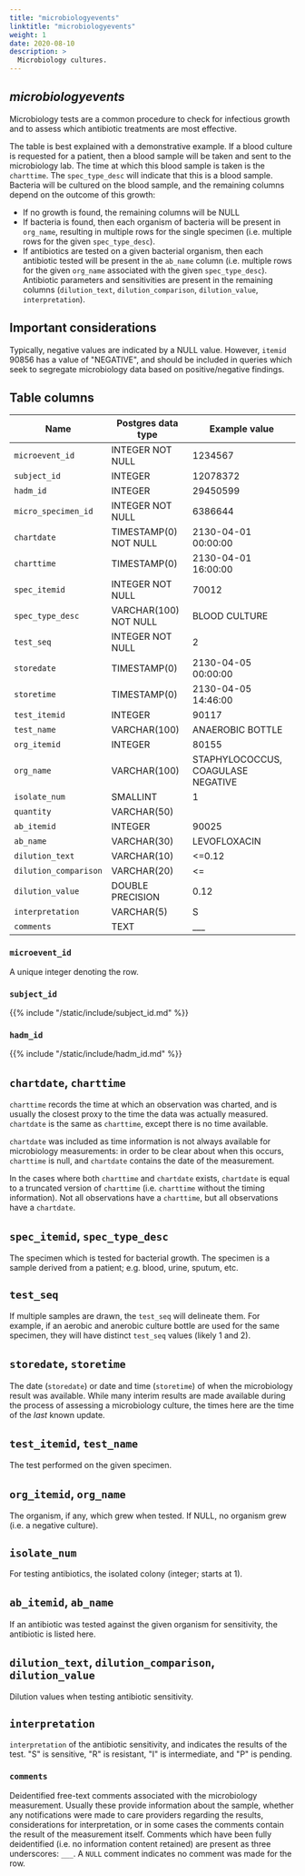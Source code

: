 ```yaml
---
title: "microbiologyevents"
linktitle: "microbiologyevents"
weight: 1
date: 2020-08-10
description: >
  Microbiology cultures.
---
```


## *microbiologyevents*

Microbiology tests are a common procedure to check for infectious growth and to assess which antibiotic treatments are most effective.

The table is best explained with a demonstrative example. If a blood culture is requested for a patient, then a blood sample will be taken and sent to the microbiology lab.
The time at which this blood sample is taken is the `charttime`.
The `spec_type_desc` will indicate that this is a blood sample.
Bacteria will be cultured on the blood sample, and the remaining columns depend on the outcome of this growth:

* If no growth is found, the remaining columns will be NULL
* If bacteria is found, then each organism of bacteria will be present in `org_name`, resulting in multiple rows for the single specimen (i.e. multiple rows for the given `spec_type_desc`).
* If antibiotics are tested on a given bacterial organism, then each antibiotic tested will be present in the `ab_name` column (i.e. multiple rows for the given `org_name` associated with the given `spec_type_desc`). Antibiotic parameters and sensitivities are present in the remaining columns (`dilution_text`, `dilution_comparison`, `dilution_value`, `interpretation`).

## Important considerations

Typically, negative values are indicated by a NULL value. However, `itemid` 90856 has a value of "NEGATIVE", and should be included in queries which seek to segregate microbiology data based on positive/negative findings.
 
## Table columns

Name | Postgres data type | Example value
---- | ---- | ----
`microevent_id` | INTEGER NOT NULL | 1234567
`subject_id` | INTEGER | 12078372
`hadm_id` | INTEGER | 29450599
`micro_specimen_id` | INTEGER NOT NULL | 6386644
`chartdate` | TIMESTAMP(0) NOT NULL | 2130-04-01 00:00:00
`charttime` | TIMESTAMP(0) | 2130-04-01 16:00:00
`spec_itemid` | INTEGER NOT NULL | 70012
`spec_type_desc` | VARCHAR(100) NOT NULL | BLOOD CULTURE
`test_seq` | INTEGER NOT NULL | 2
`storedate` | TIMESTAMP(0) | 2130-04-05 00:00:00
`storetime` | TIMESTAMP(0) | 2130-04-05 14:46:00
`test_itemid` | INTEGER | 90117
`test_name` | VARCHAR(100) | ANAEROBIC BOTTLE
`org_itemid` | INTEGER | 80155
`org_name` | VARCHAR(100) | STAPHYLOCOCCUS, COAGULASE NEGATIVE
`isolate_num` | SMALLINT | 1
`quantity` | VARCHAR(50) | 
`ab_itemid` | INTEGER | 90025
`ab_name` | VARCHAR(30) | LEVOFLOXACIN
`dilution_text` | VARCHAR(10) | <=0.12
`dilution_comparison` | VARCHAR(20) | <=
`dilution_value` | DOUBLE PRECISION | 0.12
`interpretation` | VARCHAR(5) | S
`comments` | TEXT | ___

### `microevent_id`

A unique integer denoting the row.

### `subject_id`

{{% include "/static/include/subject_id.md" %}}

### `hadm_id`

{{% include "/static/include/hadm_id.md" %}}

## `chartdate`, `charttime`

`charttime` records the time at which an observation was charted, and is usually the closest proxy to the time the data was actually measured.
`chartdate` is the same as `charttime`, except there is no time available.

`chartdate` was included as time information is not always available for microbiology measurements: in order to be clear about when this occurs, `charttime` is null, and `chartdate` contains the date of the measurement.

In the cases where both `charttime` and `chartdate` exists, `chartdate` is equal to a truncated version of `charttime` (i.e. `charttime` without the timing information). Not all observations have a `charttime`, but all observations have a `chartdate`.

## `spec_itemid`, `spec_type_desc`

The specimen which is tested for bacterial growth.
The specimen is a sample derived from a patient; e.g. blood, urine, sputum, etc.

## `test_seq`

If multiple samples are drawn, the `test_seq` will delineate them. For example, if an aerobic and anerobic culture bottle are used for the same specimen, they will have distinct `test_seq` values (likely 1 and 2).

## `storedate`, `storetime`

The date (`storedate`) or date and time (`storetime`) of when the microbiology result was available. While many interim results are made available during the process of assessing a microbiology culture, the times here are the time of the *last* known update.

## `test_itemid`, `test_name`

The test performed on the given specimen.

## `org_itemid`, `org_name`

The organism, if any, which grew when tested. If NULL, no organism grew (i.e. a negative culture).

## `isolate_num`

For testing antibiotics, the isolated colony (integer; starts at 1).

## `ab_itemid`, `ab_name`

If an antibiotic was tested against the given organism for sensitivity, the antibiotic is listed here.

## `dilution_text`, `dilution_comparison`, `dilution_value`

Dilution values when testing antibiotic sensitivity.

## `interpretation`

`interpretation` of the antibiotic sensitivity, and indicates the results of the test. "S" is sensitive, "R" is resistant, "I" is intermediate, and "P" is pending.

### `comments`

Deidentified free-text comments associated with the microbiology measurement. Usually these provide information about the sample, whether any notifications were made to care providers regarding the results, considerations for interpretation, or in some cases the comments contain the result of the measurement itself. Comments which have been fully deidentified (i.e. no information content retained) are present as three underscores: `___`. A `NULL` comment indicates no comment was made for the row.
